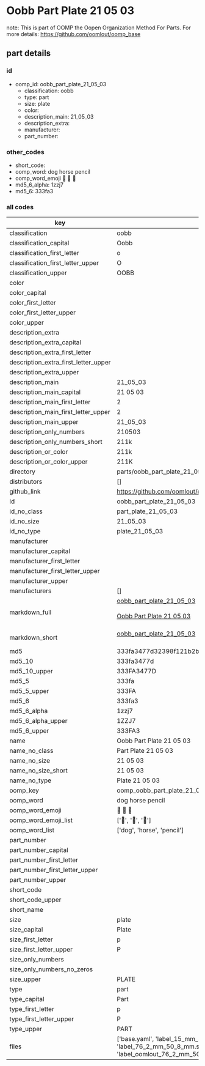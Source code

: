 # Oobb Part Plate 21 05 03  

note: This is part of OOMP the Oopen Organization Method For Parts. For more details: https://github.com/oomlout/oomp_base

##  part details





### id
* oomp_id: oobb_part_plate_21_05_03
  * classification: oobb
  * type: part
  * size: plate
  * color: 
  * description_main: 21_05_03
  * description_extra: 
  * manufacturer: 
  * part_number: 

### other_codes
* short_code: 
* oomp_word: dog horse pencil
* oomp_word_emoji :dog: :horse: :pencil:
* md5_6_alpha: 1zzj7
* md5_6: 333fa3

### all codes 
| key | value |  
| --- | --- |  
| classification | oobb |  
| classification_capital | Oobb |  
| classification_first_letter | o |  
| classification_first_letter_upper | O |  
| classification_upper | OOBB |  
| color |  |  
| color_capital |  |  
| color_first_letter |  |  
| color_first_letter_upper |  |  
| color_upper |  |  
| description_extra |  |  
| description_extra_capital |  |  
| description_extra_first_letter |  |  
| description_extra_first_letter_upper |  |  
| description_extra_upper |  |  
| description_main | 21_05_03 |  
| description_main_capital | 21 05 03 |  
| description_main_first_letter | 2 |  
| description_main_first_letter_upper | 2 |  
| description_main_upper | 21_05_03 |  
| description_only_numbers | 210503 |  
| description_only_numbers_short | 211k |  
| description_or_color | 211k |  
| description_or_color_upper | 211K |  
| directory | parts/oobb_part_plate_21_05_03 |  
| distributors | [] |  
| github_link | https://github.com/oomlout/oomlout_oomp_part_src/tree/main/parts/oobb_part_plate_21_05_03/working |  
| id | oobb_part_plate_21_05_03 |  
| id_no_class | part_plate_21_05_03 |  
| id_no_size | 21_05_03 |  
| id_no_type | plate_21_05_03 |  
| manufacturer |  |  
| manufacturer_capital |  |  
| manufacturer_first_letter |  |  
| manufacturer_first_letter_upper |  |  
| manufacturer_upper |  |  
| manufacturers | [] |  
| markdown_full | [oobb_part_plate_21_05_03](https://github.com/oomlout/oomlout_oomp_part_src/tree/main/parts/oobb_part_plate_21_05_03/working)<br>[](https://github.com/oomlout/oomlout_oomp_part_src/tree/main/parts/oobb_part_plate_21_05_03/working)<br>[Oobb Part Plate 21 05 03](https://github.com/oomlout/oomlout_oomp_part_src/tree/main/parts/oobb_part_plate_21_05_03/working)<br><br> |  
| markdown_short | [oobb_part_plate_21_05_03](https://github.com/oomlout/oomlout_oomp_part_src/tree/main/parts/oobb_part_plate_21_05_03/working)<br><br> |  
| md5 | 333fa3477d32398f121b2b40af3c7bb4 |  
| md5_10 | 333fa3477d |  
| md5_10_upper | 333FA3477D |  
| md5_5 | 333fa |  
| md5_5_upper | 333FA |  
| md5_6 | 333fa3 |  
| md5_6_alpha | 1zzj7 |  
| md5_6_alpha_upper | 1ZZJ7 |  
| md5_6_upper | 333FA3 |  
| name | Oobb Part Plate 21 05 03 |  
| name_no_class | Part Plate 21 05 03 |  
| name_no_size | 21 05 03 |  
| name_no_size_short | 21 05 03 |  
| name_no_type | Plate 21 05 03 |  
| oomp_key | oomp_oobb_part_plate_21_05_03 |  
| oomp_word | dog horse pencil |  
| oomp_word_emoji | :dog: :horse: :pencil: |  
| oomp_word_emoji_list | [':dog:', ':horse:', ':pencil:'] |  
| oomp_word_list | ['dog', 'horse', 'pencil'] |  
| part_number |  |  
| part_number_capital |  |  
| part_number_first_letter |  |  
| part_number_first_letter_upper |  |  
| part_number_upper |  |  
| short_code |  |  
| short_code_upper |  |  
| short_name |  |  
| size | plate |  
| size_capital | Plate |  
| size_first_letter | p |  
| size_first_letter_upper | P |  
| size_only_numbers |  |  
| size_only_numbers_no_zeros |  |  
| size_upper | PLATE |  
| type | part |  
| type_capital | Part |  
| type_first_letter | p |  
| type_first_letter_upper | P |  
| type_upper | PART |  
| files | ['base.yaml', 'label_15_mm_30_mm.pdf', 'label_15_mm_30_mm.svg', 'label_76_2_mm_50_8_mm.pdf', 'label_76_2_mm_50_8_mm.svg', 'label_oomlout_76_2_mm_50_8_mm.pdf', 'label_oomlout_76_2_mm_50_8_mm.svg', 'readme.md', 'working.json', 'working.yaml'] |  
